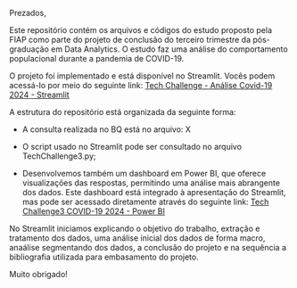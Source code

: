 Prezados, 

Este repositório contém os arquivos e códigos do estudo proposto pela FIAP como parte do projeto de conclusão do terceiro trimestre da pós-graduação em Data Analytics. 
O estudo faz uma análise do comportamento populacional durante a pandemia de COVID-19.

O projeto foi implementado e está disponível no Streamlit. Vocês podem acessá-lo por meio do seguinte link: [Tech Challenge - Análise Covid-19 2024 - Streamlit](https://techchallenge3-2024-pnadcovid.streamlit.app/)

A estrutura do repositório está organizada da seguinte forma:

- A consulta realizada no BQ está no arquivo: X

- O script usado no Streamlit pode ser consultado no arquivo TechChallenge3.py;

- Desenvolvemos também um dashboard em Power BI, que oferece visualizações das respostas, permitindo uma análise mais abrangente dos dados. Este dashboard está integrado à apresentação do Streamlit, mas pode ser acessado diretamente através do seguinte link: [Tech Challenge3 COVID-19 2024 - Power BI](https://app.powerbi.com/view?r=eyJrIjoiMDdiMGMzMzEtMmMzYS00Njk1LTg3OTQtNDI3YjI2NjU0ZGFiIiwidCI6IjExZGJiZmUyLTg5YjgtNDU0OS1iZTEwLWNlYzM2NGU1OTU1MSIsImMiOjR9)

No Streamlit iniciamos explicando o objetivo do trabalho, extração e tratamento dos dados, uma análise inicial dos dados de forma macro, anaálise segmentando dos dados, a conclusão do projeto e na sequência a bibliografia utilizada para embasamento do projeto.

Muito obrigado!
